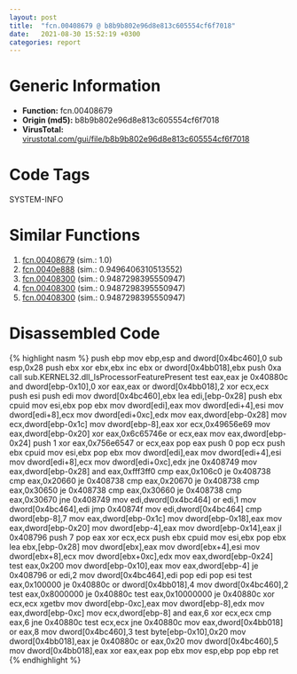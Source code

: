 ```yaml
---
layout: post
title:  "fcn.00408679 @ b8b9b802e96d8e813c605554cf6f7018"
date:   2021-08-30 15:52:19 +0300
categories: report
---
```


# Generic Information
- **Function:** fcn.00408679
- **Origin (md5):** b8b9b802e96d8e813c605554cf6f7018
- **VirusTotal:** [virustotal.com/gui/file/b8b9b802e96d8e813c605554cf6f7018][virustotal_ref]

# Code Tags
<span class="tag" id="SYSTEM-INFO">SYSTEM-INFO</span>


# Similar Functions

1. [fcn.00408679][similar_1_ref] (sim.: 1.0)
2. [fcn.0040e888][similar_2_ref] (sim.: 0.9496406310513552)
3. [fcn.00408300][similar_3_ref] (sim.: 0.9487298395550947)
4. [fcn.00408300][similar_4_ref] (sim.: 0.9487298395550947)
5. [fcn.00408300][similar_5_ref] (sim.: 0.9487298395550947)


# Disassembled Code

{% highlight nasm %}
push ebp
mov ebp,esp
and dword[0x4bc460],0
sub esp,0x28
push ebx
xor ebx,ebx
inc ebx
or dword[0x4bb018],ebx
push 0xa
call sub.KERNEL32.dll_IsProcessorFeaturePresent
test eax,eax
je 0x40880c
and dword[ebp-0x10],0
xor eax,eax
or dword[0x4bb018],2
xor ecx,ecx
push esi
push edi
mov dword[0x4bc460],ebx
lea edi,[ebp-0x28]
push ebx
cpuid 
mov esi,ebx
pop ebx
mov dword[edi],eax
mov dword[edi+4],esi
mov dword[edi+8],ecx
mov dword[edi+0xc],edx
mov eax,dword[ebp-0x28]
mov ecx,dword[ebp-0x1c]
mov dword[ebp-8],eax
xor ecx,0x49656e69
mov eax,dword[ebp-0x20]
xor eax,0x6c65746e
or ecx,eax
mov eax,dword[ebp-0x24]
push 1
xor eax,0x756e6547
or ecx,eax
pop eax
push 0
pop ecx
push ebx
cpuid 
mov esi,ebx
pop ebx
mov dword[edi],eax
mov dword[edi+4],esi
mov dword[edi+8],ecx
mov dword[edi+0xc],edx
jne 0x408749
mov eax,dword[ebp-0x28]
and eax,0xfff3ff0
cmp eax,0x106c0
je 0x408738
cmp eax,0x20660
je 0x408738
cmp eax,0x20670
je 0x408738
cmp eax,0x30650
je 0x408738
cmp eax,0x30660
je 0x408738
cmp eax,0x30670
jne 0x408749
mov edi,dword[0x4bc464]
or edi,1
mov dword[0x4bc464],edi
jmp 0x40874f
mov edi,dword[0x4bc464]
cmp dword[ebp-8],7
mov eax,dword[ebp-0x1c]
mov dword[ebp-0x18],eax
mov eax,dword[ebp-0x20]
mov dword[ebp-4],eax
mov dword[ebp-0x14],eax
jl 0x408796
push 7
pop eax
xor ecx,ecx
push ebx
cpuid 
mov esi,ebx
pop ebx
lea ebx,[ebp-0x28]
mov dword[ebx],eax
mov dword[ebx+4],esi
mov dword[ebx+8],ecx
mov dword[ebx+0xc],edx
mov eax,dword[ebp-0x24]
test eax,0x200
mov dword[ebp-0x10],eax
mov eax,dword[ebp-4]
je 0x408796
or edi,2
mov dword[0x4bc464],edi
pop edi
pop esi
test eax,0x100000
je 0x40880c
or dword[0x4bb018],4
mov dword[0x4bc460],2
test eax,0x8000000
je 0x40880c
test eax,0x10000000
je 0x40880c
xor ecx,ecx
xgetbv 
mov dword[ebp-0xc],eax
mov dword[ebp-8],edx
mov eax,dword[ebp-0xc]
mov ecx,dword[ebp-8]
and eax,6
xor ecx,ecx
cmp eax,6
jne 0x40880c
test ecx,ecx
jne 0x40880c
mov eax,dword[0x4bb018]
or eax,8
mov dword[0x4bc460],3
test byte[ebp-0x10],0x20
mov dword[0x4bb018],eax
je 0x40880c
or eax,0x20
mov dword[0x4bc460],5
mov dword[0x4bb018],eax
xor eax,eax
pop ebx
mov esp,ebp
pop ebp
ret 
{% endhighlight %}


[similar_1_ref]: /report/fcn.00408679@617bd594ba13d0dcc08a315774c342d4
[similar_2_ref]: /report/fcn.0040e888@7dfa91bbba8f79a5b19b642937435ac0
[similar_3_ref]: /report/fcn.00408300@9060907d555cecab3519fcbc82318d7e
[similar_4_ref]: /report/fcn.00408300@2befdc6dad4b6936d78e65ffd5537599
[similar_5_ref]: /report/fcn.00408300@bd5810ea8cdeec913ece5ee7baedb8e9
[virustotal_ref]: https://www.virustotal.com/gui/file/b8b9b802e96d8e813c605554cf6f7018